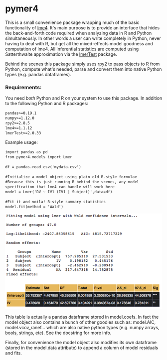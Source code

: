 # pymer4

This is a small convenience package wrapping much of the basic functionality of [lme4](https://github.com/lme4/lme4). It's main purpose is to provide an interface that hides the back-and-forth code required when analyzing data in R and Python simultaneously. In other words a user can write completely in Python, never having to deal with R, but get all the mixed-effects model goodness and computation of lme4. All inferential statistics are computed using Satterthwaite approximation via the [lmerTest](https://cran.r-project.org/web/packages/lmerTest/index.html) package.

Behind the scenes this package simply uses [rpy2](https://rpy2.readthedocs.io/en/version_2.8.x/) to pass objects to R from Python, compute what's needed, parse and convert them into native Python types (e.g. pandas dataframes).

### Requirements:
You need *both* Python and R on your system to use this package. In addition to the following Python and R packages:
```
pandas>=0.19.1
numpy>=1.12.0
rpy2>=2.8.5
lme4>=1.1.12
lmerTest>=2.0.33
```

Example usage:
```
import pandas as pd
from pymer4.models import Lmer

df = pandas.read_csv('mydata.csv')

#Initialize a model object using plain old R-style formulae
#Because this is just running R behind the scenes, any model specification that lme4 can handle will work here
model = Lmer('DV ~ IV1 (IV1 | Subject)',data=df)

#Fit it and voila! R-style summary statistics
model.fit(method = 'Wald')
```

![](/misc/output.png)


This table is actually a pandas dataframe stored in model.coefs. In fact the model object also contains a bunch of other goodies such as:
model.AIC, model.vcov_ranef... which are also native python types (e.g. numpy arrays, bools, strings, etc). See the docstring for more info.

Finally, for convenience the model object also modifies its own dataframe (stored in the model.data attribute) to append a column of model residuals and fits.

